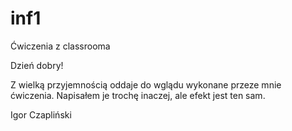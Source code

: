 # inf1
Ćwiczenia z classrooma

Dzień dobry!

Z wielką przyjemnością oddaje do wglądu wykonane przeze mnie
ćwiczenia. Napisałem je trochę inaczej, ale efekt jest ten sam.

Igor Czapliński
